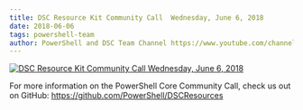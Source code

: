 ```yaml
---
title: DSC Resource Kit Community Call  Wednesday, June 6, 2018
date: 2018-06-06
tags: powershell-team
author: PowerShell and DSC Team Channel https://www.youtube.com/channel/UCMhQH-yJlr4_XHkwNunfMog
---
```


[![DSC Resource Kit Community Call  Wednesday, June 6, 2018](https://i4.ytimg.com/vi/GPN-3MB6yfM/hqdefault.jpg "DSC Resource Kit Community Call  Wednesday, June 6, 2018")](https://www.youtube.com/watch?v=GPN-3MB6yfM)

For more information on the PowerShell Core Community Call, check us out on GitHub: 
https://github.com/PowerShell/DSCResources
